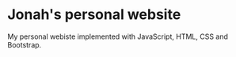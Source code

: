 # Jonah's personal website
My personal webiste implemented with JavaScript, HTML, CSS and Bootstrap.
